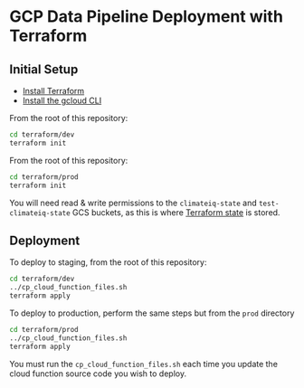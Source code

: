 # GCP Data Pipeline Deployment with Terraform

## Initial Setup
- [Install Terraform](https://developer.hashicorp.com/terraform/install)
- [Install the gcloud CLI](https://cloud.google.com/sdk/docs/install)

From the root of this repository:
```bash
cd terraform/dev
terraform init
```

From the root of this repository:
```bash
cd terraform/prod
terraform init
```

You will need read & write permissions to the `climateiq-state` and
`test-climateiq-state` GCS buckets, as this is where
[Terraform state](https://developer.hashicorp.com/terraform/language/state)
is stored.

## Deployment
To deploy to staging, from the root of this repository:
```bash
cd terraform/dev
../cp_cloud_function_files.sh 
terraform apply
```

To deploy to production, perform the same steps but from the `prod` directory
```bash
cd terraform/prod
../cp_cloud_function_files.sh 
terraform apply
```

You must run the `cp_cloud_function_files.sh` each time you update the
cloud function source code you wish to deploy.
